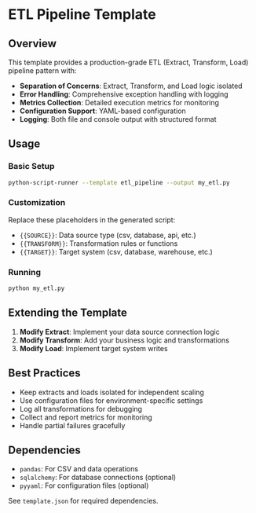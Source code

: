 # ETL Pipeline Template

## Overview

This template provides a production-grade ETL (Extract, Transform, Load) pipeline pattern with:

- **Separation of Concerns**: Extract, Transform, and Load logic isolated
- **Error Handling**: Comprehensive exception handling with logging
- **Metrics Collection**: Detailed execution metrics for monitoring
- **Configuration Support**: YAML-based configuration
- **Logging**: Both file and console output with structured format

## Usage

### Basic Setup

```bash
python-script-runner --template etl_pipeline --output my_etl.py
```

### Customization

Replace these placeholders in the generated script:

- `{{SOURCE}}`: Data source type (csv, database, api, etc.)
- `{{TRANSFORM}}`: Transformation rules or functions
- `{{TARGET}}`: Target system (csv, database, warehouse, etc.)

### Running

```bash
python my_etl.py
```

## Extending the Template

1. **Modify Extract**: Implement your data source connection logic
2. **Modify Transform**: Add your business logic and transformations
3. **Modify Load**: Implement target system writes

## Best Practices

- Keep extracts and loads isolated for independent scaling
- Use configuration files for environment-specific settings
- Log all transformations for debugging
- Collect and report metrics for monitoring
- Handle partial failures gracefully

## Dependencies

- `pandas`: For CSV and data operations
- `sqlalchemy`: For database connections (optional)
- `pyyaml`: For configuration files (optional)

See `template.json` for required dependencies.
